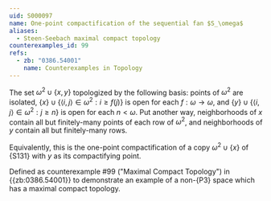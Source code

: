 ```yaml
---
uid: S000097
name: One-point compactification of the sequential fan $S_\omega$
aliases:
  - Steen-Seebach maximal compact topology
counterexamples_id: 99
refs:
  - zb: "0386.54001"
    name: Counterexamples in Topology
---
```


The set $\omega^2\cup\{x,y\}$ topologized by the following basis: points of $\omega^2$ are isolated,
$\{x\}\cup\{\langle i,j\rangle\in\omega^2 : i\geq f(j)\}$ is open for each $f:\omega\to\omega$, and
$\{y\}\cup\{\langle i,j\rangle\in\omega^2 : j\geq n\}$ is open for each $n<\omega$.
Put another way, neighborhoods of $x$ contain all but finitely-many points of each row of $\omega^2$,
and neighborhoods of $y$ contain all but finitely-many rows.

Equivalently, this is the one-point compactification of
a copy $\omega^2\cup\{x\}$ of
{S131} with
$y$ as its compactifying point.

Defined as counterexample #99 ("Maximal Compact Topology")
in {{zb:0386.54001}} to demonstrate
an example of a non-{P3} space which has a maximal
compact topology.
